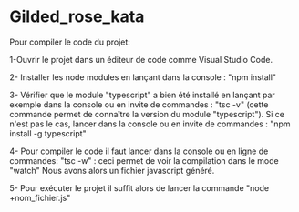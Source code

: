 # Gilded_rose_kata

Pour compiler le code du projet: 

1-Ouvrir le projet dans un éditeur de code comme Visual Studio Code.

2- Installer les node modules en lançant dans la console : 
"npm install"

3- Vérifier que le module "typescript" a bien été installé en lançant par exemple dans la console ou en invite de commandes : 
"tsc -v"
(cette commande permet de connaître la version du module "typescript").
Si ce n'est pas le cas, lancer dans la console ou en invite de commandes : 
"npm install -g typescript"

4- Pour compiler le code il faut lancer dans la console ou en ligne de commandes: 
"tsc -w" : ceci permet de voir la compilation dans le mode "watch"
Nous avons alors un fichier javascript généré.

5- Pour exécuter le projet il suffit alors de lancer la commande
"node +nom_fichier.js"
